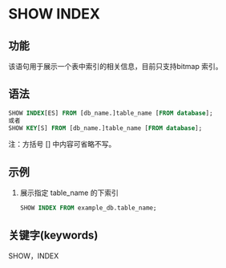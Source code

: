 # SHOW INDEX

## 功能

该语句用于展示一个表中索引的相关信息，目前只支持bitmap 索引。

## 语法

```sql
SHOW INDEX[ES] FROM [db_name.]table_name [FROM database];
或者
SHOW KEY[S] FROM [db_name.]table_name [FROM database];
```

注：方括号 [] 中内容可省略不写。

## 示例

1. 展示指定 table_name 的下索引

    ```sql
    SHOW INDEX FROM example_db.table_name;
    ```

## 关键字(keywords)

SHOW，INDEX
